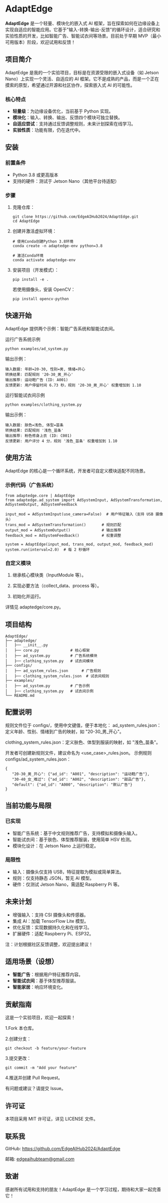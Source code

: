 # AdaptEdge

**AdaptEdge** 是一个轻量、模块化的嵌入式 AI 框架，旨在探索如何在边缘设备上实现自适应的智能应用。它基于"输入-转换-输出-反馈"的循环设计，适合研究和实验性质的开发，比如智能广告、智能试衣间等场景。目前处于早期 MVP（最小可用版本）阶段，欢迎试用和反馈！

## 项目简介

AdaptEdge 是我的一个实验项目，目标是在资源受限的嵌入式设备（如 Jetson Nano）上实现一个灵活、自适应的 AI 框架。它不是成熟的产品，而是一个正在摸索的原型，希望通过开源和社区协作，探索嵌入式 AI 的可能性。

### 核心特点

- **轻量级**：为边缘设备优化，当前基于 Python 实现。
- **模块化**：输入、转换、输出、反馈四个模块可独立替换。
- **自适应尝试**：支持通过反馈调整规则，未来计划探索在线学习。
- **实验性质**：功能有限，仍在迭代中。

## 安装

### 前置条件

- Python 3.8 或更高版本
- 支持的硬件：测试于 Jetson Nano（其他平台待适配）

### 步骤

1. 克隆仓库：
   ```
   git clone https://github.com/EdgeAIHub2024/AdaptEdge.git
   cd AdaptEdge
   ```

2. 创建并激活虚拟环境：
   ```
   # 使用Conda创建Python 3.8环境
   conda create -n adaptedge-env python=3.8

   # 激活Conda环境
   conda activate adaptedge-env
   ```

3. 安装项目（开发模式）：
   ```
   pip install -e .
   ```
   若使用摄像头，安装 OpenCV：
   ```
   pip install opencv-python
   ```
## 快速开始
AdaptEdge 提供两个示例：智能广告系统和智能试衣间。

   运行广告系统示例
   ```
   python examples/ad_system.py
   ```

   输出示例：
   ```
   输入数据: 年龄=20-30, 性别=男, 情绪=开心
   转换结果: 匹配规则 '20-30_男_开心'
   输出推荐: 运动鞋广告 (ID: A001)
   反馈更新: 用户停留时间 6.73 秒，规则 '20-30_男_开心' 权重增加到 1.10
   ```
   运行智能试衣间示例
   ```
   python examples/clothing_system.py
   ```
   输出示例：
   ```
   输入数据: 肤色=浅色, 体型=苗条
   转换结果: 匹配规则 '浅色_苗条'
   输出推荐: 粉色修身上衣 (ID: C001)
   反馈更新: 用户评分 4 分，规则 '浅色_苗条' 权重增加到 1.10
   ```

## 使用方法

AdaptEdge 的核心是一个循环系统，开发者可自定义模块适配不同场景。

### 示例代码（广告系统）
```
from adaptedge.core | AdaptEdge
from adaptedge.ad_system import AdSystemInput, AdSystemTransformation, AdSystemOutput, AdSystemFeedback

input_mod = AdSystemInput(use_camera=False)  # 用户特征输入（支持 USB 摄像头）
trans_mod = AdSystemTransformation()       # 规则匹配
output_mod = AdSystemOutput()              # 输出推荐
feedback_mod = AdSystemFeedback()          # 权重调整

system = AdaptEdge(input_mod, trans_mod, output_mod, feedback_mod)
system.run(interval=2.0)  # 每 2 秒循环
```

### 自定义模块

1. 继承核心模块类（InputModule 等）。

2. 实现必要方法（collect_data、process 等）。

3. 初始化并运行。

详情见 adaptedge/core.py。

## 项目结构
   ```
   AdaptEdge/
   ├── adaptedge/
   │   ├── __init__.py
   │   ├── core.py              # 核心框架
   │   ├── ad_system.py         # 广告系统模块
   │   ├── clothing_system.py   # 试衣间模块
   ├── configs/
   │   ├── ad_system_rules.json      # 广告规则
   │   ├── clothing_system_rules.json  # 试衣间规则
   ├── examples/
   │   ├── ad_system.py         # 广告示例
   │   ├── clothing_system.py   # 试衣间示例
   └── README.md
   ```

## 配置说明
规则文件位于 configs/，使用中文键值，便于本地化：
ad_system_rules.json：定义年龄、性别、情绪到广告的映射，如 "20-30_男_开心"。

clothing_system_rules.json：定义肤色、体型到服装的映射，如 "浅色_苗条"。

开发者可创建新规则文件，建议命名为 <use_case>_rules.json。
示例规则
configs/ad_system_rules.json：
```
{
   "20-30_男_开心": {"ad_id": "A001", "description": "运动鞋广告"},
   "30-40_女_难过": {"ad_id": "A002", "description": "甜品广告"},
   "default": {"ad_id": "A000", "description": "默认广告"}
}
```

## 当前功能与局限

### 已实现

- 智能广告系统：基于中文规则推荐广告，支持模拟和摄像头输入。
- 智能试衣间：基于肤色、体型推荐服装，使用简单 HSV 检测。
- 模块化设计：在 Jetson Nano 上运行稳定。
 
### 局限性

- 输入：摄像头仅支持 USB，特征提取为模拟或简单算法。
- 规则：仅支持静态 JSON，暂无 AI 模型。
- 硬件：仅测试 Jetson Nano，需适配 Raspberry Pi 等。

## 未来计划

- 增强输入：支持 CSI 摄像头和传感器。
- 集成 AI：加载 TensorFlow Lite 模型。
- 优化反馈：实现数据持久化和在线学习。
- 扩展硬件：适配 Raspberry Pi、ESP32。

注：计划根据社区反馈调整，欢迎提出建议！

## 适用场景（设想）

- **智能广告**：根据用户特征推荐内容。
- **智能试衣间**：基于体型推荐服装。
- **智能家居**：响应环境变化。

## 贡献指南

这是一个实验项目，欢迎一起探索！

1.Fork 本仓库。

2.创建分支：
```
git checkout -b feature/your-feature
```

3.提交更改：
```
git commit -m "Add your feature"
```

4.推送并创建 Pull Request。

有问题或建议？请提交 Issue。

## 许可证

本项目采用 MIT 许可证，详见 LICENSE 文件。

## 联系我

GitHub: https://github.com/EdgeAIHub2024/AdaptEdge

邮箱: edgeaihubteam@gmail.com

## 致谢

感谢所有试用和支持的朋友！AdaptEdge 是一个学习过程，期待和大家一起完善它！